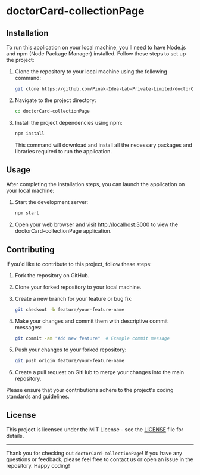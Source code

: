 # doctorCard-collectionPage

## Installation

To run this application on your local machine, you'll need to have Node.js and npm (Node Package Manager) installed. Follow these steps to set up the project:

1. Clone the repository to your local machine using the following command:

   ```bash
   git clone https://github.com/Pinak-Idea-Lab-Private-Limited/doctorCard-collectionPage.git
   ```


2. Navigate to the project directory:

   ```bash
   cd doctorCard-collectionPage
   ```

3. Install the project dependencies using npm:

   ```bash
   npm install
   ```

   This command will download and install all the necessary packages and libraries required to run the application.

## Usage

After completing the installation steps, you can launch the application on your local machine:

1. Start the development server:

   ```bash
   npm start
   ```

2. Open your web browser and visit [http://localhost:3000](http://localhost:3000) to view the doctorCard-collectionPage application.

## Contributing

If you'd like to contribute to this project, follow these steps:

1. Fork the repository on GitHub.

2. Clone your forked repository to your local machine.

3. Create a new branch for your feature or bug fix:

   ```bash
   git checkout -b feature/your-feature-name
   ```

4. Make your changes and commit them with descriptive commit messages:

   ```bash
   git commit -am "Add new feature"  # Example commit message
   ```

5. Push your changes to your forked repository:

   ```bash
   git push origin feature/your-feature-name
   ```

6. Create a pull request on GitHub to merge your changes into the main repository.

Please ensure that your contributions adhere to the project's coding standards and guidelines.

## License

This project is licensed under the MIT License - see the [LICENSE](LICENSE) file for details.

---

Thank you for checking out `doctorCard-collectionPage`! If you have any questions or feedback, please feel free to contact us or open an issue in the repository. Happy coding!
